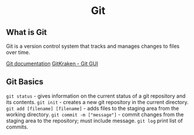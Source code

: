 <h1 style="text-align: center">Git</h1>

## What is Git
Git is a version control system that tracks and manages changes to files over time. 

[Git documentation](https://git-scm.com/)
[GitKraken - Git GUI](https://www.gitkraken.com/)

## Git Basics

```git status``` - gives information on the current status of a git repository and its contents. 
```git init``` - creates a new git repository in the current directory.
```git add [filename] [filename]``` -   adds files to the staging area from the working directory.
```git commit -m ["message"]``` - commit changes from the staging area to the repository; must include message. 
```git log``` print list of commits.

